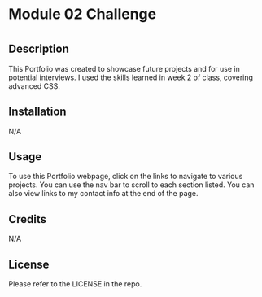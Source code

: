 # Module 02 Challenge
# 

## Description

This Portfolio was created to showcase future projects and for use in potential interviews.
I used the skills learned in week 2 of class, covering advanced CSS.

## Installation

N/A

## Usage

To use this Portfolio webpage, click on the links to navigate to various projects. You can use the nav bar to scroll to each section listed. You can also view links to my contact info at the end of the page.

## Credits

N/A

## License

Please refer to the LICENSE in the repo.
